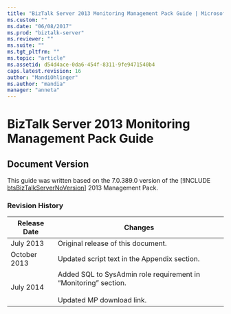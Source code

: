 ```yaml
---
title: "BizTalk Server 2013 Monitoring Management Pack Guide | Microsoft Docs"
ms.custom: ""
ms.date: "06/08/2017"
ms.prod: "biztalk-server"
ms.reviewer: ""
ms.suite: ""
ms.tgt_pltfrm: ""
ms.topic: "article"
ms.assetid: d54d4ace-0da6-454f-8311-9fe9471540b4
caps.latest.revision: 16
author: "MandiOhlinger"
ms.author: "mandia"
manager: "anneta"
---
```

# BizTalk Server 2013 Monitoring Management Pack Guide
## Document Version  
 This guide was written based on the 7.0.389.0 version of the [!INCLUDE [btsBizTalkServerNoVersion](../includes/btsbiztalkservernoversion-md.md)] 2013 Management Pack.  

### Revision History  

| Release Date |                                                Changes                                                |
|--------------|-------------------------------------------------------------------------------------------------------|
|  July 2013   |                                  Original release of this document.                                   |
| October 2013 |                             Updated script text in the Appendix section.                              |
|  July 2014   | Added SQL to SysAdmin role requirement in “Monitoring” section.<br /><br /> Updated MP download link. |

